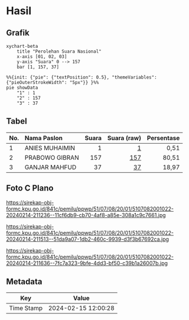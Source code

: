 # Hasil

## Grafik

```mermaid
xychart-beta
    title "Perolehan Suara Nasional"
    x-axis [01, 02, 03]
    y-axis "Suara" 0 --> 157
    bar [1, 157, 37]
```

```mermaid
%%{init: {"pie": {"textPosition": 0.5}, "themeVariables": {"pieOuterStrokeWidth": "5px"}} }%%
pie showData
    "1" : 1
    "2" : 157
    "3" : 37
```

## Tabel

| No. | Nama Paslon    | Suara | Suara (raw) | Persentase |
|:--- |:-------------- | -----:| -----------:| ----------:|
| 1   | ANIES MUHAIMIN | 1     | [1][p-1]    | 0,51       |
| 2   | PRABOWO GIBRAN | 157   | [157][p-2]  | 80,51      |
| 3   | GANJAR MAHFUD  | 37    | [37][p-3]   | 18,97      |


[p-1]: https://github.com/gigit-pemilu/pemilu-2024/blob/main/pilpres/hitung-suara/sub/51-bali/sub/07-karangasem/sub/08-kubu/sub/2001-ban/sub/022-tps/sub/paslon-1.txt
[p-2]: https://github.com/gigit-pemilu/pemilu-2024/blob/main/pilpres/hitung-suara/sub/51-bali/sub/07-karangasem/sub/08-kubu/sub/2001-ban/sub/022-tps/sub/paslon-2.txt
[p-3]: https://github.com/gigit-pemilu/pemilu-2024/blob/main/pilpres/hitung-suara/sub/51-bali/sub/07-karangasem/sub/08-kubu/sub/2001-ban/sub/022-tps/sub/paslon-3.txt

## Foto C Plano

https://sirekap-obj-formc.kpu.go.id/841c/pemilu/ppwp/51/07/08/20/01/5107082001022-20240214-211236--11cf6db9-cb70-4af8-a85e-308a1c9c7661.jpg

https://sirekap-obj-formc.kpu.go.id/841c/pemilu/ppwp/51/07/08/20/01/5107082001022-20240214-211513--51da9a07-1db2-460c-9939-d3f3b67692ca.jpg

https://sirekap-obj-formc.kpu.go.id/841c/pemilu/ppwp/51/07/08/20/01/5107082001022-20240214-211636--7fc7a323-9bfe-4dd3-bf50-c39b1a26007b.jpg


## Metadata

| Key        | Value               |
| ---------- | ------------------- |
| Time Stamp | 2024-02-15 12:00:28 |



